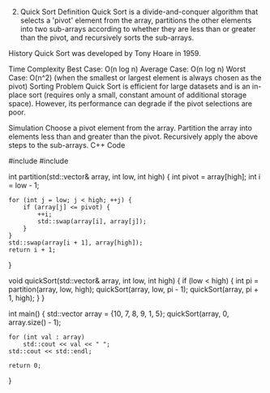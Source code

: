2. Quick Sort
Definition
Quick Sort is a divide-and-conquer algorithm that selects a 'pivot' element from the array, partitions the other elements into two sub-arrays according to whether they are less than or greater than the pivot, and recursively sorts the sub-arrays.

History
Quick Sort was developed by Tony Hoare in 1959.

Time Complexity
Best Case: O(n log n)
Average Case: O(n log n)
Worst Case: O(n^2) (when the smallest or largest element is always chosen as the pivot)
Sorting Problem
Quick Sort is efficient for large datasets and is an in-place sort (requires only a small, constant amount of additional storage space). However, its performance can degrade if the pivot selections are poor.

Simulation
Choose a pivot element from the array.
Partition the array into elements less than and greater than the pivot.
Recursively apply the above steps to the sub-arrays.
C++ Code

#include <iostream>
#include <vector>

int partition(std::vector<int>& array, int low, int high) {
    int pivot = array[high];
    int i = low - 1;

    for (int j = low; j < high; ++j) {
        if (array[j] <= pivot) {
            ++i;
            std::swap(array[i], array[j]);
        }
    }
    std::swap(array[i + 1], array[high]);
    return i + 1;
}

void quickSort(std::vector<int>& array, int low, int high) {
    if (low < high) {
        int pi = partition(array, low, high);
        quickSort(array, low, pi - 1);
        quickSort(array, pi + 1, high);
    }
}

int main() {
    std::vector<int> array = {10, 7, 8, 9, 1, 5};
    quickSort(array, 0, array.size() - 1);

    for (int val : array)
        std::cout << val << " ";
    std::cout << std::endl;

    return 0;
}